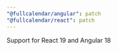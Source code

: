 ```yaml
---
"@fullcalendar/angular": patch
"@fullcalendar/react": patch
---
```


Support for React 19 and Angular 18
